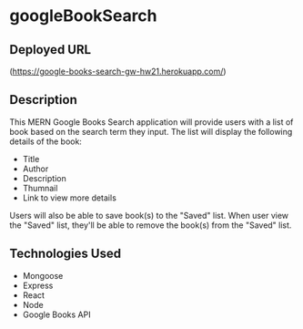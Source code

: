 # googleBookSearch


## Deployed URL
(https://google-books-search-gw-hw21.herokuapp.com/)


## Description
This MERN Google Books Search application will provide users with a list of book based on the search term they input. The list will display the following details of the book: 
* Title
* Author
* Description
* Thumnail
* Link to view more details

Users will also be able to save book(s) to the "Saved" list. When user view the "Saved" list, they'll be able to remove the book(s) from the "Saved" list. 


## Technologies Used
* Mongoose
* Express
* React
* Node
* Google Books API

